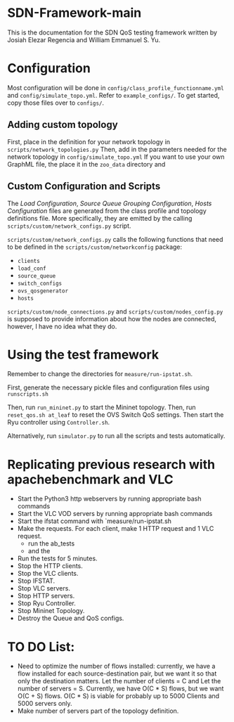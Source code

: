 # SDN-Framework-main

This is the documentation for the SDN QoS testing framework written by Josiah Elezar Regencia and William Emmanuel S. Yu.

# Configuration
Most configuration will be done in `config/class_profile_functionname.yml` and `config/simulate_topo.yml`. Refer to `example_configs/`. To get started, copy those files over to `configs/`.

## Adding custom topology
First, place in the definition for your network topology in `scripts/network_topologies.py`
Then, add in the parameters needed for the network topology in `config/simulate_topo.yml`
If you want to use your own GraphML file, the place it in the `zoo_data` directory and 

## Custom Configuration and Scripts
The _Load Configuration_, _Source Queue Grouping Configuration_, _Hosts Configuration_ files are generated from the class profile and topology definitions file. More specifically, they are emitted by the calling `scripts/custom/network_configs.py` script.

`scripts/custom/network_configs.py` calls the following functions that need to be defined in the `scripts/custom/networkconfig` package:

- `clients`
- `load_conf`
- `source_queue`
- `switch_configs`
- `ovs_qosgenerator`
- `hosts`

`scripts/custom/node_connections.py` and `scripts/custom/nodes_config.py` is supposed to provide information about how the nodes are connected, however, I have no idea what they do.

# Using the test framework
Remember to change the directories for `measure/run-ipstat.sh`.

First, generate the necessary pickle files and configuration files using `runscripts.sh`
<!--Then, run the pcap/oneway_preprocess.py to generate the correct vhost_mapping-->

Then, run `run_mininet.py` to start the Mininet topology.
Then, run `reset_qos.sh at_leaf` to reset the OVS Switch QoS settings.
Then start the Ryu controller using `Controller.sh`.

Alternatively, run `simulator.py` to run all the scripts and tests automatically.

# Replicating previous research with apachebenchmark and VLC
- Start the Python3 http webservers by running appropriate bash commands
- Start the VLC VOD servers by running appropriate bash commands
- Start the ifstat command with `measure/run-ipstat.sh
- Make the requests. For each client, make 1 HTTP request and 1 VLC request.
    - run the ab_tests
    - and the 
- Run the tests for 5 minutes.
- Stop the HTTP clients.
- Stop the VLC clients.
- Stop IFSTAT.
- Stop VLC servers.
- Stop HTTP servers.
- Stop Ryu Controller.
- Stop Mininet Topology.
- Destroy the Queue and QoS configs.

# TO DO List:
- Need to optimize the number of flows installed: currently, we have a flow installed for each source-destination pair, but we want it so that only the destination matters. Let the number of clients = C and Let the number of servers = S. Currently, we have O(C * S) flows, but we want O(C + S) flows. O(C * S) is viable for probably up to 5000 Clients and 5000 servers only.
- Make number of servers part of the topology definition.
